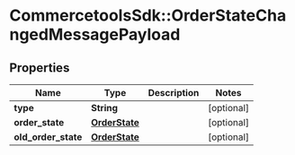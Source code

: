 # CommercetoolsSdk::OrderStateChangedMessagePayload

## Properties
Name | Type | Description | Notes
------------ | ------------- | ------------- | -------------
**type** | **String** |  | [optional] 
**order_state** | [**OrderState**](OrderState.md) |  | [optional] 
**old_order_state** | [**OrderState**](OrderState.md) |  | [optional] 

